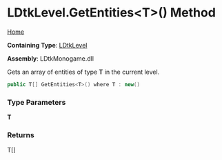 # LDtkLevel\.GetEntities\<T\>\(\) Method

[Home](../../../README.md)

**Containing Type**: [LDtkLevel](../README.md)

**Assembly**: LDtkMonogame\.dll

  
 Gets an array of entities of type **T** in the current level\. 

```csharp
public T[] GetEntities<T>() where T : new()
```

### Type Parameters

**T**

### Returns

T\[\]

